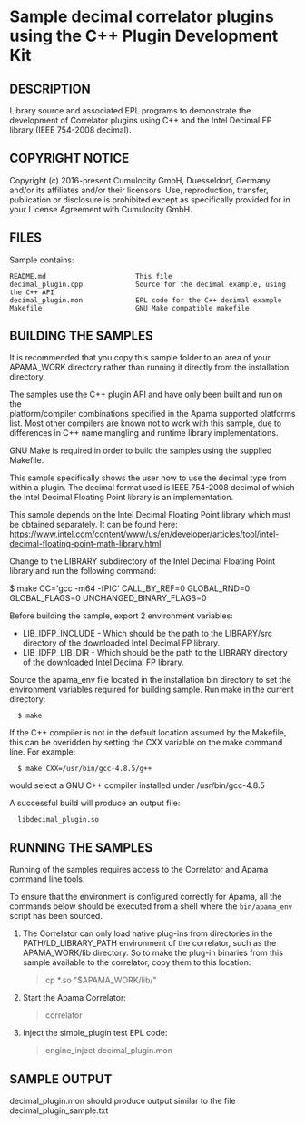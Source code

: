 # Sample decimal correlator plugins using the C++ Plugin Development Kit


## DESCRIPTION

   Library source and associated EPL programs to demonstrate the
   development of Correlator plugins using C++ and the Intel Decimal FP
   library (IEEE 754-2008 decimal).
   
   
## COPYRIGHT NOTICE

   Copyright (c) 2016-present Cumulocity GmbH, Duesseldorf, Germany and/or its affiliates and/or their licensors.
   Use, reproduction, transfer, publication or disclosure is prohibited except as specifically provided for in your License Agreement with Cumulocity GmbH. 

## FILES

  Sample contains:

    README.md                      This file
    decimal_plugin.cpp             Source for the decimal example, using the C++ API
    decimal_plugin.mon             EPL code for the C++ decimal example
    Makefile                       GNU Make compatible makefile


## BUILDING THE SAMPLES

   It is recommended that you copy this sample folder to an area of your 
   APAMA_WORK directory rather than running it directly from the installation 
   directory. 

   The samples use the C++ plugin API and have only been built and run on the  
   platform/compiler combinations specified in the Apama supported platforms 
   list. Most other compilers are known not to work with this sample, due to 
   differences in C++ name mangling and runtime library implementations.
   
   GNU Make is required in order to build the samples using the supplied Makefile.

   This sample specifically shows the user how to use the decimal type from
   within a plugin.  The decimal format used is IEEE 754-2008 decimal of
   which the Intel Decimal Floating Point library is an implementation.
   
   This sample depends on the Intel Decimal Floating Point library
   which must be obtained separately.  It can be found here:
   https://www.intel.com/content/www/us/en/developer/articles/tool/intel-decimal-floating-point-math-library.html

   Change to the LIBRARY subdirectory of the Intel Decimal Floating Point library and 
   run the following command:

   $ make CC='gcc -m64 -fPIC' CALL_BY_REF=0 GLOBAL_RND=0 GLOBAL_FLAGS=0 UNCHANGED_BINARY_FLAGS=0

   Before building the sample, export 2 environment variables:
   
   * LIB_IDFP_INCLUDE - Which should be the path to the LIBRARY/src directory of the 
     downloaded Intel Decimal FP library.
   * LIB_IDFP_LIB_DIR - Which should be the path to the LIBRARY directory
     of the downloaded Intel Decimal FP library.
   
   Source the apama_env file located in the installation bin directory to set 
   the environment variables required for building sample. Run make in the 
   current directory:  

      $ make

   If the C++ compiler is not in the default location assumed by the Makefile,
   this can be overidden by setting the CXX variable on the make command line.
   For example:

      $ make CXX=/usr/bin/gcc-4.8.5/g++

   would select a GNU C++ compiler installed under /usr/bin/gcc-4.8.5

   A successful build will produce an output file:

      libdecimal_plugin.so

  
## RUNNING THE SAMPLES

   Running of the samples requires access to the Correlator and Apama command 
   line tools. 
   
   To ensure that the environment is configured correctly for Apama, all the 
   commands below should be executed from a shell where the `bin/apama_env` script 
   has been sourced. 

   1. The Correlator can only load native plug-ins from directories in the 
      PATH/LD_LIBRARY_PATH environment of the correlator, such as the 
      APAMA_WORK/lib directory. So to make the plug-in binaries from this sample 
      available to the correlator, copy them to this location:   
      
      > cp *.so "$APAMA_WORK/lib/"
         
   2. Start the Apama Correlator:

      > correlator
             
   3. Inject the simple_plugin test EPL code:
   
      > engine_inject decimal_plugin.mon

      
## SAMPLE OUTPUT

   decimal_plugin.mon should produce output similar to the file decimal_plugin_sample.txt


